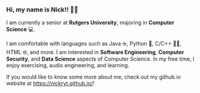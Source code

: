 ### Hi, my name is Nick!! 👋🏻

I am currently a senior at **Rutgers University**, majoring in **Computer Science** 💻.

  I am comfortable with languages such as Java ☕, Python 🐍, C/C++ ☝🏻, HTML 🌐, and more.
  I am interested in **Software Engineering**, **Computer Security**, and **Data Science** aspects of Computer Science.
  In my free time, I enjoy exercising, audio engineering, and learning.
      
If you would like to know some more about me, check out my github.io website at https://nickryt.github.io/!
